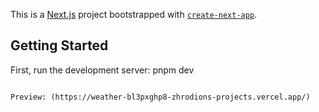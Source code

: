 This is a [Next.js](https://nextjs.org/) project bootstrapped with [`create-next-app`](https://github.com/vercel/next.js/tree/canary/packages/create-next-app).

## Getting Started

First, run the development server:
pnpm dev
```

Preview: (https://weather-bl3pxghp8-zhrodions-projects.vercel.app/)

